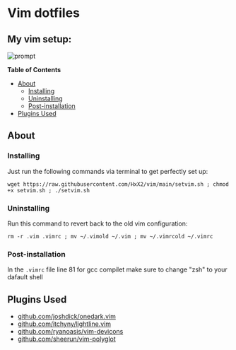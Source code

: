 Vim dotfiles
============

## My vim setup:

![prompt](https://cdn.discordapp.com/attachments/833937244627795978/865834804662632498/unknown.png)


**Table of Contents**

<!-- toc -->

- [About](#about)
  * [Installing](#installing)
  * [Uninstalling](#uninstalling)
  * [Post-installation](#post-installation)
- [Plugins Used](#plugins-used)

<!-- tocstop -->

## About

### Installing

Just run the following commands via terminal to get perfectly set up:

```console
wget https://raw.githubusercontent.com/HxX2/vim/main/setvim.sh ; chmod +x setvim.sh ; ./setvim.sh
```

### Uninstalling

Run this command to revert back to the old vim configuration:

```console
rm -r .vim .vimrc ; mv ~/.vimold ~/.vim ; mv ~/.vimrcold ~/.vimrc
```

### Post-installation

In the `.vimrc` file line 81 for gcc compilet make sure to change "zsh" to your dafault shell

## Plugins Used
* [github.com/joshdick/onedark.vim](https://github.com/joshdick/onedark.vim)
* [github.com/itchyny/lightline.vim](https://github.com/itchyny/lightline.vim)
* [github.com/ryanoasis/vim-devicons](https://github.com/ryanoasis/vim-devicons)
* [github.com/sheerun/vim-polyglot](https://github.com/sheerun/vim-polyglot)